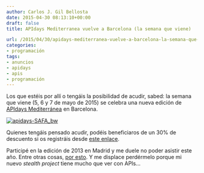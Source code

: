 ```yaml
---
author: Carlos J. Gil Bellosta
date: 2015-04-30 08:13:10+00:00
draft: false
title: APIdays Mediterranea vuelve a Barcelona (la semana que viene)

url: /2015/04/30/apidays-mediterranea-vuelve-a-barcelona-la-semana-que-viene/
categories:
- programación
tags:
- anuncios
- apidays
- apis
- programación
---
```


Los que estéis por allí o tengáis la posibilidad de acudir, sabed: la semana que viene (5, 6 y 7 de mayo de 2015) se celebra una nueva edición de [APIdays Mediterránea](http://mediterranea.apidays.io/) en Barcelona.

[![apidays-SAFA_bw](/wp-uploads/2015/04/apidays-SAFA_bw.png)
](/wp-uploads/2015/04/apidays-SAFA_bw.png)

Quienes tengáis pensado acudir, podéis beneficiaros de un 30% de descuento si os registráis desde [este enlace](https://www.eventbrite.es/e/apidays-mediterranea-2015-tickets-15667850964?discount=apidays_datanalytics).

Participé en la edición de 2013 en Madrid y me duele no poder asistir este año. Entre otras cosas, [por esto](http://medialab-prado.es/article/tallervisualizar15proyectos). Y me displace perdérmelo porque mi nuevo _stealth project_ tiene mucho que ver con APIs...
